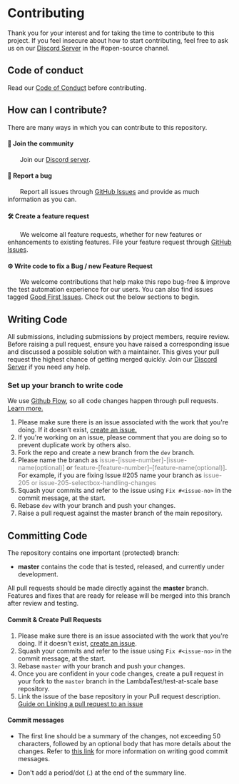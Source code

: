 # Contributing

Thank you for your interest and for taking the time to contribute to this project.
If you feel insecure about how to start contributing,
feel free to ask us on our [Discord Server](https://discord.gg/99wgdtQ99h) in the #open-source channel.

## **Code of conduct**

Read our [Code of Conduct](CODE_OF_CONDUCT.md) before contributing.

## **How can I contribute?**

There are many ways in which you can contribute to this repository.

#### 👥 Join the community
&emsp;&emsp;Join our [Discord server](https://discord.gg/99wgdtQ99h).

#### 🐞 Report a bug
&emsp;&emsp;Report all issues through [GitHub Issues](https://github.com/LambdaTest/lambdatest-gradle-plugin/issues) and
provide as much information as you can.

#### 🛠 Create a feature request
&emsp;&emsp;We welcome all feature requests, whether for new features
or enhancements to existing features. File your feature request through [GitHub Issues](https://github.com/LambdaTest/lambdatest-gradle-plugin/issues/new/choose).

#### ⚙️ Write code to fix a Bug / new Feature Request
&emsp;&emsp;We welcome contributions that help make this
repo bug-free & improve the test automation experience for our users.
You can also find issues
tagged [Good First Issues](https://github.com/LambdaTest/lambdatest-gradle-plugin/issues).
Check out the below sections to begin.

## **Writing Code**

All submissions, including submissions by project members,
require review. Before raising a pull request, ensure you have
raised a corresponding issue and discussed a possible solution with a maintainer.
This gives your pull request the highest chance of getting merged quickly.
Join our [Discord Server](https://discord.gg/99wgdtQ99h) if you need any help.

### Set up your branch to write code

We use [Github Flow](https://docs.github.com/en/get-started/using-github/github-flow),
so all code changes happen through pull requests.
[Learn more.](https://blog.scottlowe.org/2015/01/27/using-fork-branch-git-workflow/)

1. Please make sure there is an issue associated with the work that you're doing. If it doesn’t exist, [create an issue.](https://github.com/LambdaTest/lambdatest-gradle-plugin/issues)
2. If you're working on an issue, please comment that you are doing so to prevent duplicate work by others also.
3. Fork the repo and create a new branch from the `dev` branch.
4. Please name the branch as <span style="color:grey">issue-[issue-number]-[issue-name(optional)]</span> or <span style="color:grey">feature-[feature-number]–[feature-name(optional)]</span>. For example, if you are fixing Issue #205 name your branch as <span style="color:grey">issue-205 or  issue-205-selectbox-handling-changes</span>
5. Squash your commits and refer to the issue using `Fix #<issue-no>` in the commit message, at the start.
6. Rebase `dev` with your branch and push your changes.
7. Raise a pull request against the master branch of the main repository.

## **Committing Code**

The repository contains one important (protected) branch:

- **master** contains the code that is tested, released, and currently under development.

All pull requests should be made directly against the **master** branch. Features and fixes that are ready for release will be merged into this branch after review and testing.

#### **Commit & Create Pull Requests**

1. Please make sure there is an issue associated with the work that you're doing. If it doesn’t exist, [create an issue](https://github.com/LambdaTest/lambdatest-gradle-plugin/issues).
2. Squash your commits and refer to the issue using `Fix #<issue-no>` in the commit message, at the start.
3. Rebase `master` with your branch and push your changes.
4. Once you are confident in your code changes, create a pull request in your fork to the `master` branch in the LambdaTest/test-at-scale base repository.
5. Link the issue of the base repository in your Pull request description. [Guide on Linking a pull request to an issue](https://docs.github.com/en/issues/tracking-your-work-with-issues/linking-a-pull-request-to-an-issue)

####  **Commit messages**

- The first line should be a summary of the changes, not exceeding 50
  characters, followed by an optional body that has more details about the
  changes. Refer to [this link](https://github.com/erlang/otp/wiki/writing-good-commit-messages)
  for more information on writing good commit messages.

- Don't add a period/dot (.) at the end of the summary line.
